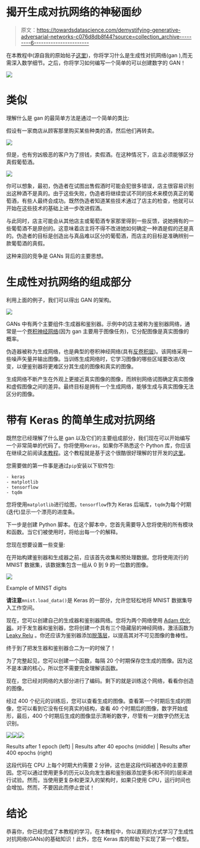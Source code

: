 # 揭开生成对抗网络的神秘面纱

> 原文：<https://towardsdatascience.com/demystifying-generative-adversarial-networks-c076d8db8f44?source=collection_archive---------6----------------------->

在本教程中(源自我的原始帖子[这里](https://www.datacamp.com/community/tutorials/generative-adversarial-networks))，你将学习什么是生成性对抗网络(gan ),而无需深入数学细节。之后，你将学习如何编写一个简单的可以创建数字的 GAN！

![](img/3e9413d2dcb54a3eaae1c74652744677.png)

# 类似

理解什么是 gan 的最简单方法是通过一个简单的类比:

假设有一家商店从顾客那里购买某些种类的酒，然后他们再转卖。

![](img/d1ffe771d7f3375449060267627bdbdc.png)

但是，也有穷凶极恶的客户为了捞钱，卖假酒。在这种情况下，店主必须能够区分真假葡萄酒。

![](img/1d2992bdf7ce7b319e7eab2c299e9afc.png)

你可以想象，最初，伪造者在试图出售假酒时可能会犯很多错误，店主很容易识别出这种酒不是真的。由于这些失败，伪造者将继续尝试不同的技术来模仿真正的葡萄酒，有些人最终会成功。既然伪造者知道某些技术通过了店主的检查，他就可以开始在这些技术的基础上进一步改进假酒。

与此同时，店主可能会从其他店主或葡萄酒专家那里得到一些反馈，说她拥有的一些葡萄酒不是原创的。这意味着店主将不得不改进她如何确定一种酒是假的还是真的。伪造者的目标是创造出与真品难以区分的葡萄酒，而店主的目标是准确辨别一款葡萄酒的真假。

这种来回的竞争是 GANs 背后的主要思想。

# 生成性对抗网络的组成部分

利用上面的例子，我们可以得出 GAN 的架构。

![](img/fe9930626c9314a1fda16c2b19279e0d.png)

GANs 中有两个主要组件:生成器和鉴别器。示例中的店主被称为鉴别器网络，通常是一个[卷积神经网络](https://www.datacamp.com/community/tutorials/convolutional-neural-networks-python)(因为 gan 主要用于图像任务)，它分配图像是真实图像的概率。

伪造器被称为生成网络，也是典型的卷积神经网络(具有[反卷积层](https://blog.openai.com/generative-models/))。该网络采用一些噪声矢量并输出图像。当训练生成网络时，它学习图像的哪些区域要改进/改变，以便鉴别器将更难区分其生成的图像和真实的图像。

生成网络不断产生在外观上更接近真实图像的图像，而辨别网络试图确定真实图像和虚假图像之间的差异。最终目标是拥有一个生成网络，能够生成与真实图像无法区分的图像。

# 带有 Keras 的简单生成对抗网络

既然您已经理解了什么是 gan 以及它们的主要组成部分，我们现在可以开始编写一个非常简单的代码了。你将使用`Keras`，如果你不熟悉这个 Python 库，你应该在继续之前阅读[本教程](https://www.datacamp.com/community/tutorials/deep-learning-python)。这个教程就是基于这个很酷很好理解的甘开发的[这里](https://github.com/Zackory/Keras-MNIST-GAN/blob/master/mnist_gan.py)。

您需要做的第一件事是通过`pip`安装以下软件包:

```
- keras
- matplotlib
- tensorflow
- tqdm
```

您将使用`matplotlib`进行绘图，`tensorflow`作为 Keras 后端库，`tqdm`为每个时期(迭代)显示一个漂亮的进度条。

下一步是创建 Python 脚本。在这个脚本中，您首先需要导入您将使用的所有模块和函数。当它们被使用时，将给出每一个的解释。

您现在想要设置一些变量:

在开始构建鉴别器和生成器之前，应该首先收集和预处理数据。您将使用流行的 MNIST 数据集，该数据集包含一组从 0 到 9 的一位数的图像。

![](img/e7620493a3de60425cfd89c7d99be1f0.png)

Example of MINST digits

**请注意**`mnist.load_data()`是 Keras 的一部分，允许您轻松地将 MNIST 数据集导入工作空间。

现在，您可以创建自己的生成器和鉴别器网络。您将为两个网络使用 [Adam 优化器](https://machinelearningmastery.com/adam-optimization-algorithm-for-deep-learning/)。对于发生器和鉴别器，您将创建一个具有三个隐藏层的神经网络，激活函数为 [Leaky Relu](https://www.quora.com/What-are-the-advantages-of-using-Leaky-Rectified-Linear-Units-Leaky-ReLU-over-normal-ReLU-in-deep-learning) 。你还应该为鉴别器添加[脱落层](https://medium.com/@amarbudhiraja/https-medium-com-amarbudhiraja-learning-less-to-learn-better-dropout-in-deep-machine-learning-74334da4bfc5)，以提高其对不可见图像的鲁棒性。

终于到了把发生器和鉴别器合二为一的时候了！

为了完整起见，您可以创建一个函数，每隔 20 个时期保存您生成的图像。因为这不是本课的核心，所以您不需要完全理解该函数。

现在，您已经对网络的大部分进行了编码。剩下的就是训练这个网络，看看你创造的图像。

经过 400 个纪元的训练后，您可以查看生成的图像。查看第一个时期后生成的图像，您可以看到它没有任何真实的结构，查看 40 个时期后的图像，数字开始成形，最后，400 个时期后生成的图像显示清晰的数字，尽管有一对数字仍然无法识别。

![](img/931953598b24239112478be6f600ba08.png)![](img/447fdd66a6d7f617518b562d50aa1b9d.png)![](img/27cd23d98b4636994628a3d97c72e1ef.png)

Results after 1 epoch (left) | Results after 40 epochs (middle) | Results after 400 epochs (right)

这段代码在 CPU 上每个时期大约需要 2 分钟，这也是这段代码被选中的主要原因。您可以通过使用更多的历元以及向发生器和鉴别器添加更多(和不同的)层来进行试验。然而，当使用更复杂和更深入的架构时，如果只使用 CPU，运行时间也会增加。然而，不要因此而停止尝试！

# 结论

恭喜你，你已经完成了本教程的学习，在本教程中，你以直观的方式学习了生成性对抗网络(GANs)的基础知识！此外，您在 Keras 库的帮助下实现了第一个模型。